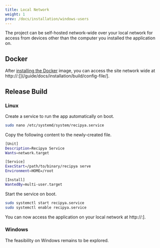 ```yaml
---
title: Local Network
weight: 1
prev: /docs/installation/windows-users
---
```


The project can be self-hosted network-wide over your local network for access from devices other than the computer
you installed the application on.

## Docker

After [installing the Docker](/guide/docs/installation/docker) image, you can access the site network wide at http://<host computer IP>:[<port>](/guide/docs/installation/build/config-file/].

## Release Build

### Linux

Create a service to run the app automatically on boot.

```bash
sudo nano /etc/systemd/system/recipya.service 
```

Copy the following content to the newly-created file.

```bash
[Unit]
Description=Recipya Service
Wants=network.target

[Service]
ExecStart=/path/to/binary/recipya serve
Environment=HOME=/root

[Install]
WantedBy=multi-user.target
```

Start the service on boot.

```bash
sudo systemctl start recipya.service
sudo systemctl enable recipya.service
```

You can now access the application on your local network at http://<host computer IP>:[<port>](/web/docs/installation/build/config-file)].

### Windows

The feasibility on Windows remains to be explored.

